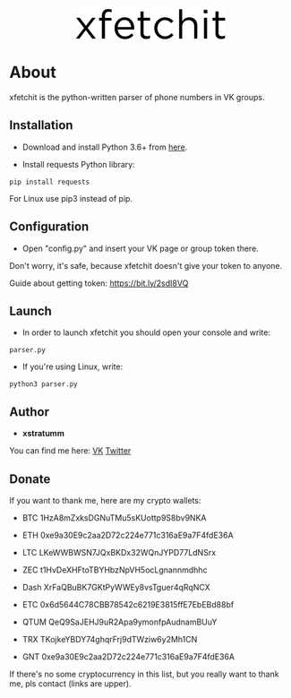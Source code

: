 <p align="center"><img src="logo.png"></p>

# About
xfetchit is the python-written parser of phone numbers in VK groups.

## Installation
- Download and install Python 3.6+ from [here](https://python.org/downloads).

- Install requests Python library:

```
pip install requests
```

For Linux use pip3 instead of pip.

## Configuration
- Open "config.py" and insert your VK page or group token there.

Don't worry, it's safe, because xfetchit doesn't give your token to anyone.

Guide about getting token: https://bit.ly/2sdI8VQ

## Launch
- In order to launch xfetchit you should open your console and write:

```
parser.py
```

- If you're using Linux, write:

```
python3 parser.py
```

## Author

- **xstratumm**

You can find me here:
[VK](https://vk.com/xstratumm)
[Twitter](https://twitter.com/xstratumm)

## Donate

If you want to thank me, here are my crypto wallets:

- BTC 1HzA8mZxksDGNuTMu5sKUottp9S8bv9NKA

- ETH 0xe9a30E9c2aa2D72c224e771c316aE9a7F4fdE36A

- LTC LKeWWBWSN7JQxBKDx32WQnJYPD77LdNSrx

- ZEC t1HvDeXHFtoTBYHbzNpVH5ocLgnannmdhhc

- Dash XrFaQBuBK7GKtPyWWEy8vsTguer4qRqNCX

- ETC 0x6d5644C78CBB78542c6219E3815ffE7EbEBd88bf

- QTUM QeQ9SaJEHJ9uR2Apa9ymonfpAudnamBUuY

- TRX TKojkeYBDY74ghqrFrj9dTWziw6y2Mh1CN

- GNT 0xe9a30E9c2aa2D72c224e771c316aE9a7F4fdE36A

If there's no some cryptocurrency in this list,
but you really want to thank me, pls contact (links are upper).